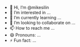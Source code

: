 - 👋 Hi, I’m @mikesilin
- 👀 I’m interested in ...
- 🌱 I’m currently learning ...
- 💞️ I’m looking to collaborate on ...
- 📫 How to reach me ...
- 😄 Pronouns: ...
- ⚡ Fun fact: ...

<!---
mikesilin/mikesilin is a ✨ special ✨ repository because its `README.md` (this file) appears on your GitHub profile.
You can click the Preview link to take a look at your changes.
--->
